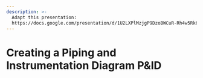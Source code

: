 ```yaml
---
description: >-
  Adapt this presentation:
  https://docs.google.com/presentation/d/1U2LXPlMzjgP9DzoBWCuR-Rh4w5Rk6hDWY-4qtUllrYY/edit#slide=id.gb89013080d_0_65
---
```


# Creating a Piping and Instrumentation Diagram P&ID

